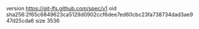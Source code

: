 version https://git-lfs.github.com/spec/v1
oid sha256:2f65c6849623ca5129d0902ccf6dee7ed60cbc23fa738734dad3ae947d25cda6
size 3536
